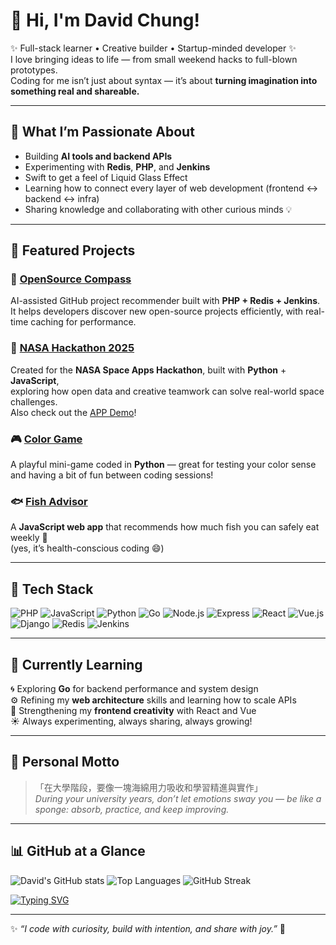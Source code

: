 # 👋 Hi, I'm David Chung!

✨ Full-stack learner • Creative builder • Startup-minded developer ✨  
I love bringing ideas to life — from small weekend hacks to full-blown prototypes.  
Coding for me isn’t just about syntax — it’s about **turning imagination into something real and shareable.**

---

## 🚀 What I’m Passionate About
- Building **AI tools and backend APIs**
- Experimenting with **Redis**, **PHP**, and **Jenkins**
- Swift to get a feel of Liquid Glass Effect
- Learning how to connect every layer of web development (frontend ↔ backend ↔ infra)
- Sharing knowledge and collaborating with other curious minds 💡

---

## 🧠 Featured Projects

### 🧭 [OpenSource Compass](https://github.com/Giorno-Giovanna-Dio/opensource-compass)
AI-assisted GitHub project recommender built with **PHP + Redis + Jenkins**.  
It helps developers discover new open-source projects efficiently, with real-time caching for performance.  

### 🚀 [NASA Hackathon 2025](https://github.com/Giorno-Giovanna-Dio/nasa-hackathon-2025)
Created for the **NASA Space Apps Hackathon**, built with **Python** + **JavaScript**,  
exploring how open data and creative teamwork can solve real-world space challenges.  
Also check out the [APP Demo](https://nasa-space-app-hackathon2025-web.vercel.app/)!

### 🎮 [Color Game](https://github.com/Giorno-Giovanna-Dio/color-game)
A playful mini-game coded in **Python** — great for testing your color sense and having a bit of fun between coding sessions!

### 🐟 [Fish Advisor](https://github.com/Giorno-Giovanna-Dio/fish-advisor)
A **JavaScript web app** that recommends how much fish you can safely eat weekly 🐠  
(yes, it’s health-conscious coding 😄)

---

## 🧰 Tech Stack

![PHP](https://img.shields.io/badge/-PHP-777BB4?logo=php&logoColor=white)
![JavaScript](https://img.shields.io/badge/-JavaScript-F7DF1E?logo=javascript&logoColor=black)
![Python](https://img.shields.io/badge/-Python-3776AB?logo=python&logoColor=white)
![Go](https://img.shields.io/badge/-Go-00ADD8?logo=go&logoColor=white)
![Node.js](https://img.shields.io/badge/-Node.js-339933?logo=node.js&logoColor=white)
![Express](https://img.shields.io/badge/-Express-000000?logo=express&logoColor=white)
![React](https://img.shields.io/badge/-React-61DAFB?logo=react&logoColor=black)
![Vue.js](https://img.shields.io/badge/-Vue.js-4FC08D?logo=vue.js&logoColor=white)
![Django](https://img.shields.io/badge/-Django-092E20?logo=django&logoColor=white)
![Redis](https://img.shields.io/badge/-Redis-DC382D?logo=redis&logoColor=white)
![Jenkins](https://img.shields.io/badge/-Jenkins-D24939?logo=jenkins&logoColor=white)

---

## 🌱 Currently Learning
🌀 Exploring **Go** for backend performance and system design  
⚙️ Refining my **web architecture** skills and learning how to scale APIs  
🎨 Strengthening my **frontend creativity** with React and Vue  
☀️ Always experimenting, always sharing, always growing!

---

## 💬 Personal Motto

> 「在大學階段，要像一塊海綿用力吸收和學習精進與實作」  
> *During your university years, don’t let emotions sway you — be like a sponge: absorb, practice, and keep improving.*

---

## 📊 GitHub at a Glance

![David's GitHub stats](https://github-readme-stats.vercel.app/api?username=Giorno-Giovanna-Dio&show_icons=true&theme=tokyonight)
![Top Languages](https://github-readme-stats.vercel.app/api/top-langs/?username=Giorno-Giovanna-Dio&layout=compact&theme=tokyonight)
![GitHub Streak](https://github-readme-streak-stats.herokuapp.com?user=Giorno-Giovanna-Dio&theme=tokyonight)


[![Typing SVG](https://readme-typing-svg.demolab.com/?lines=%F0%9F%9A%80+Learning+in+Public;%F0%9F%8C%88+Turning+Ideas+into+Demos;%E2%98%95+Always+Coding+with+Coffee&center=true&vCenter=true&width=450)](https://git.io/typing-svg)

---

✨ *“I code with curiosity, build with intention, and share with joy.”* 🌈
<!--
**Giorno-Giovanna-Dio/Giorno-Giovanna-Dio** is a ✨ _special_ ✨ repository because its `README.md` (this file) appears on your GitHub profile.

Here are some ideas to get you started:

- 🔭 I’m currently working on ...
- 🌱 I’m currently learning ...
- 👯 I’m looking to collaborate on ...
- 🤔 I’m looking for help with ...
- 💬 Ask me about ...
- 📫 How to reach me: ...
- 😄 Pronouns: ...
- ⚡ Fun fact: ...
-->
